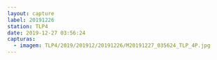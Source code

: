 ```yaml
---
layout: capture
label: 20191226
station: TLP4
date: 2019-12-27 03:56:24
capturas:
  - imagem: TLP4/2019/201912/20191226/M20191227_035624_TLP_4P.jpg
---
```

